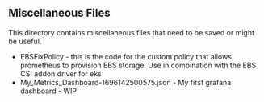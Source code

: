 ## Miscellaneous Files

This directory contains miscellaneous files that need to be saved or might be useful.

- EBSFixPolicy - this is the code for the custom policy that allows prometheus to provision EBS storage.  Use in combination with the EBS CSI addon driver for eks
- My_Metrics_Dashboard-1696142500575.json - My first grafana dashboard - WIP
